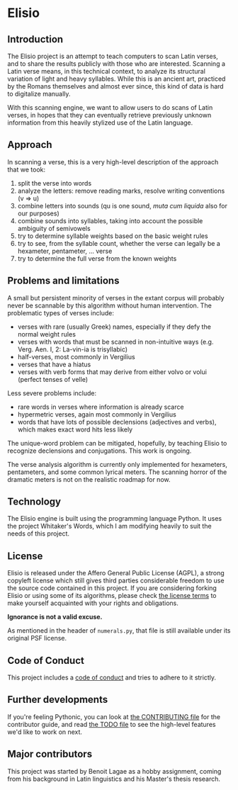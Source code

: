 # Elisio

## Introduction

The Elisio project is an attempt to teach computers to scan Latin verses, and to share the results publicly with those who are interested.
Scanning a Latin verse means, in this technical context, to analyze its structural variation of light and heavy syllables.
While this is an ancient art, practiced by the Romans themselves and almost ever since, this kind of data is hard to digitalize manually.

With this scanning engine, we want to allow users to do scans of Latin verses,
in hopes that they can eventually retrieve previously unknown information from this heavily stylized use of the Latin language.

## Approach

In scanning a verse, this is a very high-level description of the approach that we took:

1. split the verse into words
2. analyze the letters: remove reading marks, resolve writing conventions (v => u)
3. combine letters into sounds (qu is one sound, *muta cum liquida* also for our purposes)
4. combine sounds into syllables, taking into account the possible ambiguity of semivowels
5. try to determine syllable weights based on the basic weight rules
6. try to see, from the syllable count, whether the verse can legally be a hexameter, pentameter, ... verse
7. try to determine the full verse from the known weights

## Problems and limitations

A small but persistent minority of verses in the extant corpus will probably never be scannable by this algorithm without human intervention.
The problematic types of verses include:

* verses with rare (usually Greek) names, especially if they defy the normal weight rules
* verses with words that must be scanned in non-intuitive ways (e.g. Verg. Aen. I, 2: La-vin-ia is trisyllabic)
* half-verses, most commonly in Vergilius
* verses that have a hiatus
* verses with verb forms that may derive from either volvo or volui (perfect tenses of velle)

Less severe problems include:
* rare words in verses where information is already scarce
* hypermetric verses, again most commonly in Vergilius
* words that have lots of possible declensions (adjectives and verbs), which makes exact word hits less likely

The unique-word problem can be mitigated, hopefully, by teaching Elisio to recognize declensions and conjugations.
This work is ongoing.

The verse analysis algorithm is currently only implemented for hexameters, pentameters, and some common lyrical meters.
The scanning horror of the dramatic meters is not on the realistic roadmap for now.

## Technology

The Elisio engine is built using the programming language Python. It uses the project Whitaker's Words, which I am modifying
heavily to suit the needs of this project.

## License

Elisio is released under the Affero General Public License (AGPL), a strong copyleft license which still gives third parties
considerable freedom to use the source code contained in this project.
If you are considering forking Elisio or using some of its algorithms,
please check [the license terms](./LICENSE.md) to make yourself acquainted with your rights and obligations.

**Ignorance is not a valid excuse.**

As mentioned in the header of `numerals.py`, that file is still available under its original PSF license.

## Code of Conduct

This project includes a [code of conduct](./CODE_OF_CONDUCT.md) and tries to adhere to it strictly.

## Further developments

If you're feeling Pythonic, you can look at [the CONTRIBUTING file](./CONTRIBUTING.md) for the contributor guide,
and read [the TODO file](./TODO.md) to see the high-level features we'd like to work on next.

## Major contributors

This project was started by Benoit Lagae as a hobby assignment, coming from his background in Latin linguistics
and his Master's thesis research.
